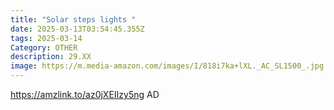 ```yaml
---
title: "Solar steps lights "
date: 2025-03-13T03:54:45.355Z
tags: 2025-03-14
Category: OTHER
description: 29.XX
image: https://m.media-amazon.com/images/I/818i7ka+lXL._AC_SL1500_.jpg
---
```

https://amzlink.to/az0jXEIIzy5ng   AD